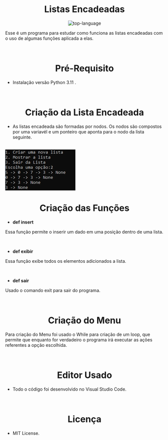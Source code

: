 <h1 align="center">Listas Encadeadas</h1>

<p align="center" display="inline-block">

<img src="https://img.shields.io/badge/Python-14354C?style=for-the-badge&logo=python&logoColor=green" alt="top-language"/> 

  </p>

<p>Esse é um programa para estudar como funciona as listas encadeadas com o uso de algumas funções aplicada a elas.</p><br>

<h1 align="center">Pré-Requisito</h1>

- Instalação versão Python 3.11 .

<br>

<h1 align="center"> Criação da Lista Encadeada</h1>

-  As listas encadeada são formadas por nodos. Os nodos são compostos por uma variavél  e um ponteiro  que aponta para o nodo da lista seguinte. <br><br>

<img src="Imagens/list.jpg" align = center>


<h1 align="center"> Criação das Funções</h1>

- **def insert** 

 <p> Essa função permite o inserir um dado em uma posição dentro de uma lista. </p><br>
 

-  **def exibir**

 <p>Essa função exibe todos os elementos adicionados a lista.</p><br>


-  **def sair**

<p> Usado o comando exit para sair do programa.</p><br>

<h1 align="center"> Criação do Menu</h1>

<p> Para criação do Menu foi usado o While para criação de um  loop, que permite que  enquanto  for verdadeiro o programa irá executar as ações referentes a opção escolhida. </p>

<br>

<h1 align="center">Editor Usado</h1>

- Todo o código foi desenvolvido no Visual Studio Code.

<br>


<h1 align="center">Licença</h1>

- MIT License.

<br>
